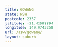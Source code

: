 ```yaml
---
title: GOWANG
state: NSW
postcode: 2357
latitude: -31.42598894
longitude: 149.0743258
url: /nsw/gowang/
layout: suburb
---
```

